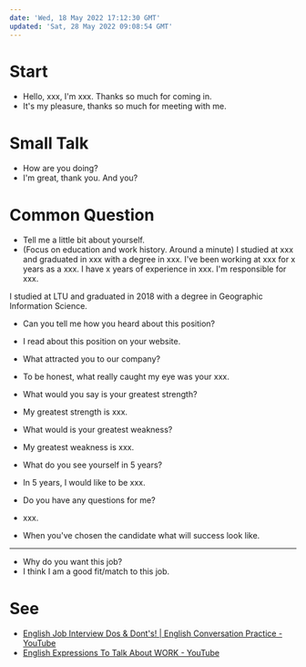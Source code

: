 ```yaml
---
date: 'Wed, 18 May 2022 17:12:30 GMT'
updated: 'Sat, 28 May 2022 09:08:54 GMT'
---
```


# Start

-   Hello, xxx, I'm xxx. Thanks so much for coming in.
-   It's my pleasure, thanks so much for meeting with me.

# Small Talk

-   How are you doing?
-   I'm great, thank you. And you?

# Common Question

-   Tell me a little bit about yourself.
-   (Focus on education and work history. Around a minute) I studied at xxx and graduated in xxx with a degree in xxx. I've been working at xxx for x years as a xxx. I have x years of experience in xxx. I'm responsible for xxx.

I studied at LTU and graduated in 2018 with a degree in Geographic Information Science.

-   Can you tell me how you heard about this position?

-   I read about this position on your website.

-   What attracted you to our company?

-   To be honest, what really caught my eye was your xxx.

-   What would you say is your greatest strength?

-   My greatest strength is xxx.

-   What would is your greatest weakness?

-   My greatest weakness is xxx.

-   What do you see yourself in 5 years?

-   In 5 years, I would like to be xxx.

-   Do you have any questions for me?

-   xxx.

-   When you've chosen the candidate what will success look like.

***

-   Why do you want this job?
-   I think I am a good fit/match to this job.

# See

-   [English Job Interview Dos & Dont's! | English Conversation Practice - YouTube](https://www.youtube.com/watch?v=-JNjsOX0N0c\&t=342s)
-   [English Expressions To Talk About WORK - YouTube](https://www.youtube.com/watch?v=bv6BIxDAuXY)
